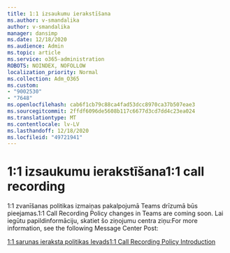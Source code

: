 ```yaml
---
title: 1:1 izsaukumu ierakstīšana
ms.author: v-smandalika
author: v-smandalika
manager: dansimp
ms.date: 12/18/2020
ms.audience: Admin
ms.topic: article
ms.service: o365-administration
ROBOTS: NOINDEX, NOFOLLOW
localization_priority: Normal
ms.collection: Adm_O365
ms.custom:
- "9002530"
- "7648"
ms.openlocfilehash: cab6f1cb79c88ca4fad53dcc8970ca37b507eae3
ms.sourcegitcommit: 2ffdf6096de5608b117c6677d3cd7dd4c23ea024
ms.translationtype: MT
ms.contentlocale: lv-LV
ms.lasthandoff: 12/18/2020
ms.locfileid: "49721941"
---
```

# <a name="11-call-recording"></a><span data-ttu-id="6808b-102">1:1 izsaukumu ierakstīšana</span><span class="sxs-lookup"><span data-stu-id="6808b-102">1:1 call recording</span></span>

<span data-ttu-id="6808b-103">1:1 zvanīšanas politikas izmaiņas pakalpojumā Teams drīzumā būs pieejamas.</span><span class="sxs-lookup"><span data-stu-id="6808b-103">1:1 Call Recording Policy changes in Teams are coming soon.</span></span> <span data-ttu-id="6808b-104">Lai iegūtu papildinformāciju, skatiet šo ziņojumu centra ziņu:</span><span class="sxs-lookup"><span data-stu-id="6808b-104">For more information, see the following Message Center Post:</span></span>

[<span data-ttu-id="6808b-105">1:1 sarunas ieraksta politikas Ievads</span><span class="sxs-lookup"><span data-stu-id="6808b-105">1:1 Call Recording Policy Introduction</span></span>](https://admin.microsoft.com/AdminPortal/Home)
